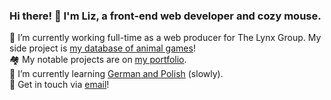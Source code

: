### Hi there! 👋 I'm Liz, a front-end web developer and cozy mouse.

🔭 I’m currently working full-time as a web producer for The Lynx Group. My side project is [my database of animal games](https://github.com/cozymaus/animals)!
<br>
🏘️ My notable projects are on [my portfolio](https://cozymaus.com).
<br>
🌱 I’m currently learning [German and Polish](http://duolingo.com/cozymaus) (slowly).
<br>
💬 Get in touch via [email](mailto:liz@cozymaus.com)!
